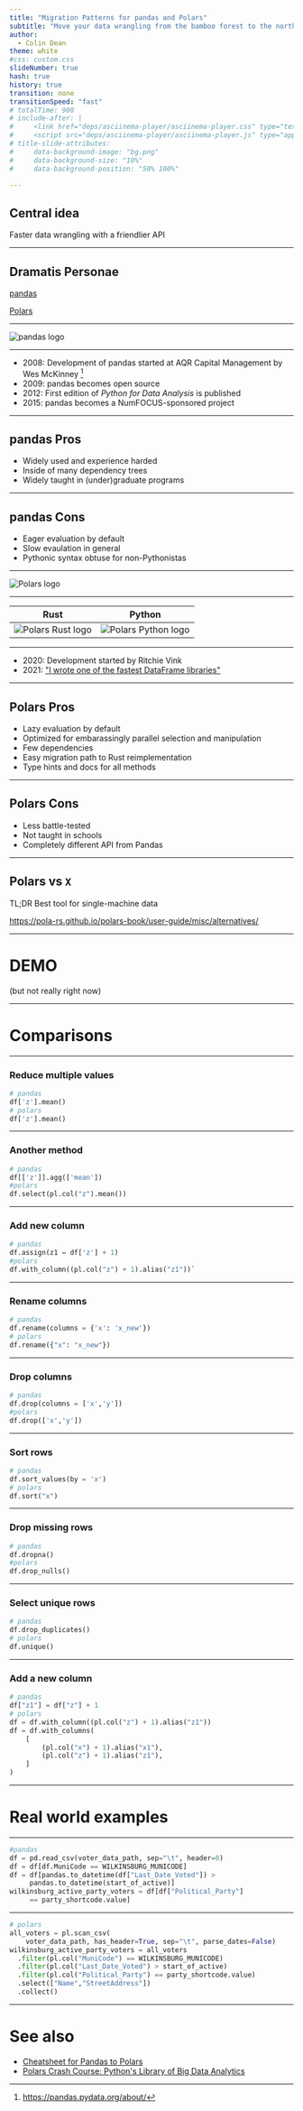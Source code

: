 ```yaml
---
title: "Migration Patterns for pandas and Polars"
subtitle: "Move your data wrangling from the bamboo forest to the north pole"
author:
  - Colin Dean
theme: white
#css: custom.css
slideNumber: true
hash: true
history: true
transition: none
transitionSpeed: "fast"
# totalTime: 900
# include-after: |
#     <link href="deps/asciinema-player/asciinema-player.css" type="text/css" rel="stylesheet"/>
#     <script src="deps/asciinema-player/asciinema-player.js" type="application/javascript"></script>
# title-slide-attributes:
#     data-background-image: "bg.png"
#     data-background-size: "10%"
#     data-background-position: "50% 100%"

---
```


## Central idea

Faster data wrangling with a friendlier API

---

## Dramatis Personae

[pandas](https://pandas.pydata.org/)

[Polars](https://www.pola.rs/)

---

![pandas logo](https://pandas.pydata.org/static/img/pandas.svg)

---

* 2008: Development of pandas started at AQR Capital Management by Wes McKinney [^pandas_history]
* 2009: pandas becomes open source
* 2012: First edition of _Python for Data Analysis_ is published
* 2015: pandas becomes a NumFOCUS-sponsored project

[^pandas_history]: https://pandas.pydata.org/about/

---

## pandas Pros

* Widely used and experience harded
* Inside of many dependency trees
* Widely taught in (under)graduate programs

---

## pandas Cons

* Eager evaluation by default
* Slow evaulation in general
* Pythonic syntax obtuse for non-Pythonistas

---

![Polars logo](https://raw.githubusercontent.com/pola-rs/polars-static/master/logos/polars-logo-dark.svg)

---

|Rust|Python|
|----|------|
|![Polars Rust logo](https://raw.githubusercontent.com/pola-rs/polars-static/master/web/polars-logo-rust.svg)|![Polars Python logo](https://raw.githubusercontent.com/pola-rs/polars-static/master/web/polars-logo-python.svg)|

---

* 2020: Development started by Ritchie Vink
* 2021: ["I wrote one of the fastest DataFrame libraries"](https://www.ritchievink.com/blog/2021/02/28/i-wrote-one-of-the-fastest-dataframe-libraries/)

---

## Polars Pros

* Lazy evaluation by default
* Optimized for embarassingly parallel selection and manipulation
* Few dependencies
* Easy migration path to Rust reimplementation
* Type hints and docs for all methods

---

## Polars Cons

* Less battle-tested
* Not taught in schools
* Completely different API from Pandas

---

## Polars vs `X`

TL;DR Best tool for single-machine data

https://pola-rs.github.io/polars-book/user-guide/misc/alternatives/

---

# DEMO

(but not really right now)
<!--
Demo: show naive Pandas impl, then Py Polars impl, then Rust, then pyo3/maturin Rust-Py example
-->


---

# Comparisons

---

### Reduce multiple values

```python
# pandas
df['z'].mean()
# polars
df['z'].mean()
```

---

### Another method

```python
# pandas
df[['z']].agg(['mean'])
#polars
df.select(pl.col("z").mean())
```

---

### Add new column

```python
# pandas
df.assign(z1 = df['z'] + 1)
#polars
df.with_column((pl.col("z") + 1).alias("z1"))`
```

---

### Rename columns

```python
# pandas
df.rename(columns = {'x': 'x_new'})
# polars
df.rename({"x": "x_new"})
```

---

### Drop columns

```python
# pandas
df.drop(columns = ['x','y'])
#polars
df.drop(['x','y'])
```

---

### Sort rows

```python
# pandas
df.sort_values(by = 'x')
# polars
df.sort("x")
```

---

### Drop missing rows

```python
# pandas
df.dropna()
#polars
df.drop_nulls()
```
---

### Select unique rows

```python
# pandas
df.drop_duplicates()
# polars
df.unique()
```

---

### Add a new column

```python
# pandas
df["z1"] = df["z"] + 1
# polars
df = df.with_column((pl.col("z") + 1).alias("z1"))
df = df.with_columns(
    [
        (pl.col("x") + 1).alias("x1"),
        (pl.col("z") + 1).alias("z1"),
    ]
)
```

---

# Real world examples

---

```python
#pandas
df = pd.read_csv(voter_data_path, sep="\t", header=0)
df = df[df.MuniCode == WILKINSBURG_MUNICODE]
df = df[pandas.to_datetime(df["Last_Date_Voted"]) >
     pandas.to_datetime(start_of_active)]
wilkinsburg_active_party_voters = df[df["Political_Party"]
     == party_shortcode.value]
```

---

```python
# polars
all_voters = pl.scan_csv(
    voter_data_path, has_header=True, sep="\t", parse_dates=False)
wilkinsburg_active_party_voters = all_voters
  .filter(pl.col("MuniCode") == WILKINSBURG_MUNICODE)
  .filter(pl.col("Last_Date_Voted") > start_of_active)
  .filter(pl.col("Political_Party") == party_shortcode.value)
  .select(["Name","StreetAddress"])
  .collect()
```

---

# See also

* [Cheatsheet for Pandas to Polars](https://www.rhosignal.com/posts/polars-pandas-cheatsheet/)
* [Polars Crash Course: Python's Library of Big Data Analytics](https://www.youtube.com/watch?v=aiHSMYvoqYE)
